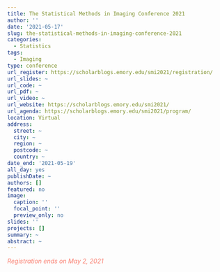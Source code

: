 ```yaml
---
title: The Statistical Methods in Imaging Conference 2021
author: ''
date: '2021-05-17'
slug: the-statistical-methods-in-imaging-conference-2021
categories:
  - Statistics
tags:
  - Imaging
type: conference
url_register: https://scholarblogs.emory.edu/smi2021/registration/
url_slides: ~
url_code: ~
url_pdf: ~
url_video: ~
url_website: https://scholarblogs.emory.edu/smi2021/
url_agenda: https://scholarblogs.emory.edu/smi2021/program/
location: Virtual
address:
  street: ~
  city: ~
  region: ~
  postcode: ~
  country: ~
date_end: '2021-05-19'
all_day: yes
publishDate: ~
authors: []
featured: no
image:
  caption: ''
  focal_point: ''
  preview_only: no
slides: ''
projects: []
summary: ~
abstract: ~
---
```

<span style="color: salmon;">*Registration ends on May 2, 2021*</span>

<!--more-->
